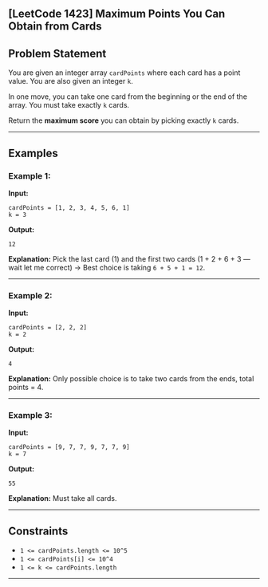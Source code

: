 
## \[LeetCode 1423] Maximum Points You Can Obtain from Cards

## Problem Statement

You are given an integer array `cardPoints` where each card has a point value.
You are also given an integer `k`.

In one move, you can take one card from the beginning or the end of the array. You must take exactly `k` cards.

Return the **maximum score** you can obtain by picking exactly `k` cards.

---

## Examples

### Example 1:

**Input:**

```
cardPoints = [1, 2, 3, 4, 5, 6, 1]
k = 3
```

**Output:**

```
12
```

**Explanation:**
Pick the last card (1) and the first two cards (1 + 2 + 6 + 3 — wait let me correct) → Best choice is taking `6 + 5 + 1 = 12`.

---

### Example 2:

**Input:**

```
cardPoints = [2, 2, 2]
k = 2
```

**Output:**

```
4
```

**Explanation:**
Only possible choice is to take two cards from the ends, total points = 4.

---

### Example 3:

**Input:**

```
cardPoints = [9, 7, 7, 9, 7, 7, 9]
k = 7
```

**Output:**

```
55
```

**Explanation:**
Must take all cards.

---

## Constraints

* `1 <= cardPoints.length <= 10^5`
* `1 <= cardPoints[i] <= 10^4`
* `1 <= k <= cardPoints.length`

---
